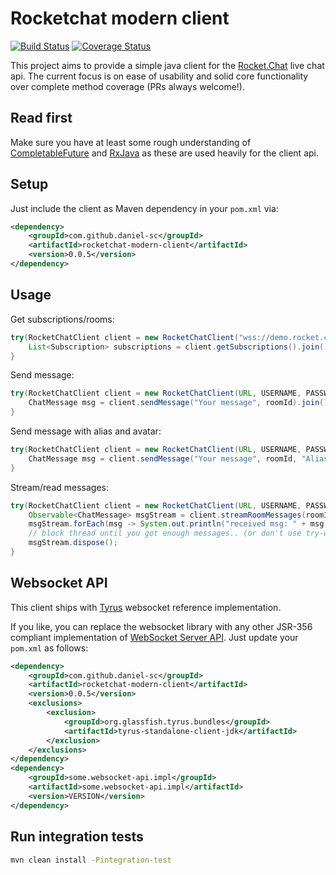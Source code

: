 # Rocketchat modern client

[![Build Status](https://travis-ci.org/daniel-sc/rocketchat-modern-client.svg?branch=master)](https://travis-ci.org/daniel-sc/rocketchat-modern-client)
[![Coverage Status](https://coveralls.io/repos/github/daniel-sc/rocketchat-modern-client/badge.svg?branch=master)](https://coveralls.io/github/daniel-sc/rocketchat-modern-client?branch=master)

This project aims to provide a simple java client for the [Rocket.Chat](https://rocket.chat) live chat api.
The current focus is on ease of usability and solid core functionality over complete method coverage (PRs always welcome!).

## Read first
Make sure you have at least some rough understanding of [CompletableFuture](https://docs.oracle.com/javase/8/docs/api/java/util/concurrent/CompletableFuture.html)
and [RxJava](https://github.com/ReactiveX/RxJava) as these are used heavily for the client api.

## Setup
Just include the client as Maven dependency in your `pom.xml` via:

```xml
<dependency>
    <groupId>com.github.daniel-sc</groupId>
    <artifactId>rocketchat-modern-client</artifactId>
    <version>0.0.5</version>
</dependency>
```

## Usage

Get subscriptions/rooms:
```java
try(RocketChatClient client = new RocketChatClient("wss://demo.rocket.chat:443/websocket", USERNAME, PASSWORD)) {
    List<Subscription> subscriptions = client.getSubscriptions().join();
}
```

Send message:
```java
try(RocketChatClient client = new RocketChatClient(URL, USERNAME, PASSWORD)) {
    ChatMessage msg = client.sendMessage("Your message", roomId).join();
}
```

Send message with alias and avatar:
```java
try(RocketChatClient client = new RocketChatClient(URL, USERNAME, PASSWORD)) {
    ChatMessage msg = client.sendMessage("Your message", roomId, "Alias", "https://goo.gl/8afu6d").join();
}
```

Stream/read messages:
```java
try(RocketChatClient client = new RocketChatClient(URL, USERNAME, PASSWORD)) {
    Observable<ChatMessage> msgStream = client.streamRoomMessages(roomId).join();
    msgStream.forEach(msg -> System.out.println("received msg: " + msg));
    // block thread until you got enough messages.. (or don't use try-with and close client explicitly)
    msgStream.dispose();
}
```

## Websocket API
This client ships with [Tyrus](https://github.com/tyrus-project/tyrus)
websocket reference implementation.

If you like, you can replace the websocket library with any 
other JSR-356 compliant implementation of [WebSocket Server API](https://mvnrepository.com/artifact/javax.websocket/javax.websocket-api).
Just update your `pom.xml` as follows:
```xml
<dependency>
    <groupId>com.github.daniel-sc</groupId>
    <artifactId>rocketchat-modern-client</artifactId>
    <version>0.0.5</version>
    <exclusions>
        <exclusion>
            <groupId>org.glassfish.tyrus.bundles</groupId>
            <artifactId>tyrus-standalone-client-jdk</artifactId>
        </exclusion>
    </exclusions>
</dependency>
<dependency>
    <groupId>some.websocket-api.impl</groupId>
    <artifactId>some.websocket-api.impl</artifactId>
    <version>VERSION</version>
</dependency>
```

## Run integration tests
```bash
mvn clean install -Pintegration-test
```